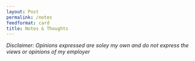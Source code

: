 ```yaml
---
layout: Post
permalink: /notes
feedformat: card
title: Notes & Thoughts
--- 
```

_Disclaimer: Opinions expressed are soley my own and do not express the views or opinions of my employer_
